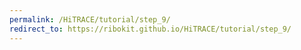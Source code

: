 ```yaml
---
permalink: /HiTRACE/tutorial/step_9/
redirect_to: https://ribokit.github.io/HiTRACE/tutorial/step_9/
---
```

